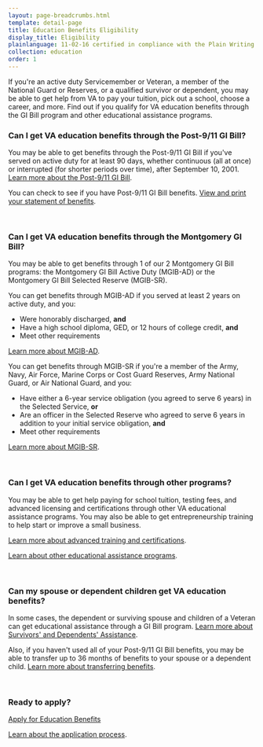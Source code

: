 ```yaml
---
layout: page-breadcrumbs.html
template: detail-page
title: Education Benefits Eligibility 
display_title: Eligibility
plainlanguage: 11-02-16 certified in compliance with the Plain Writing Act
collection: education
order: 1
---
```


<div class="va-introtext">

If you're an active duty Servicemember or Veteran, a member of the National Guard or Reserves, or a qualified survivor or dependent, you may be able to get help from VA to pay your tuition, pick out a school, choose a career, and more. Find out if you qualify for VA education benefits through the GI Bill program and other educational assistance programs.

</div>

<div class="feature" markdown="1">

### Can I get VA education benefits through the Post-9/11 GI Bill?

You may be able to get benefits through the Post-9/11 GI Bill if you've served on active duty for at least 90 days, whether continuous (all at once) or interrupted (for shorter periods over time), after September 10, 2001. 
[Learn more about the Post-9/11 GI Bill](/education/gi-bill/post-9-11/).

You can check to see if you have Post-9/11 GI Bill benefits. [View and print your statement of benefits](/education/gi-bill/post-9-11/ch-33-benefit).

</div><div markdown="0"><br></div>

<div class="feature" markdown="1">

### Can I get VA education benefits through the Montgomery GI Bill? 

You may be able to get benefits through 1 of our 2 Montgomery GI Bill programs: the Montgomery GI Bill Active Duty (MGIB-AD) or the Montgomery GI Bill Selected Reserve (MGIB-SR).

You can get benefits through MGIB-AD if you served at least 2 years on active duty, and you:
- Were honorably discharged, **and**
- Have a high school diploma, GED, or 12 hours of college credit, **and** 
- Meet other requirements 

[Learn more about MGIB-AD](/education/gi-bill/montgomery-active-duty/).

You can get benefits through MGIB-SR if you're a member of the Army, Navy, Air Force, Marine Corps or Cost Guard Reserves, Army National Guard, or Air National Guard, and you:
- Have either a 6-year service obligation (you agreed to serve 6 years) in the Selected Service, **or**
- Are an officer in the Selected Reserve who agreed to serve 6 years in addition to your initial service obligation, **and**
- Meet other requirements

[Learn more about MGIB-SR](/education/gi-bill/montgomery-selected-reserve/).

</div><div markdown="0"><br></div>

<div class="feature" markdown="1">

### Can I get VA education benefits through other programs?

You may be able to get help paying for school tuition, testing fees, and advanced licensing and certifications through other VA educational assistance programs. You may also be able to get entrepreneurship training to help start or improve a small business. 

[Learn more about advanced training and certifications](/education/advanced-training-and-certifications/).

[Learn about other educational assistance programs](/education/other-educational-assistance-programs/).

</div><div markdown="0"><br></div>

<div class="feature" markdown="1">

### Can my spouse or dependent children get VA education benefits?

In some cases, the dependent or surviving spouse and children of a Veteran can get educational assistance through a GI Bill program. [Learn more about Survivors' and Dependents' Assistance](/education/gi-bill/survivors-dependent-assistance/).

Also, if you haven't used all of your Post-9/11 GI Bill benefits, you may be able to transfer up to 36 months of benefits to your spouse or a dependent child. [Learn more about transferring benefits](/education/gi-bill/transfer/). 

</div>

<div markdown="0"><br></div>

### Ready to apply?

<a class="usa-button-primary va-button-primary" href="/education/apply-for-education-benefits/application/1990/">Apply for Education Benefits</a>

[Learn about the application process](/education/apply). 

<div markdown="0"><br></div>
